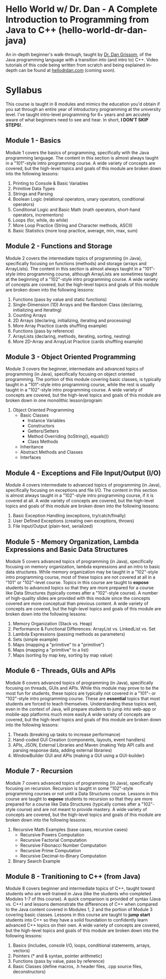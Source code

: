 # Hello World w/ Dr. Dan - A Complete Introduction to Programming from Java to C++ (hello-world-dr-dan-java)
An in-depth beginner's walk-through, taught by [Dr. Dan Grissom](http://www.dangrissom.com), of the Java programming language with a transition into (and intro to) C++. Video tutorials of this code being written from scratch and being explained in-depth can be found at [hellodrdan.com](http://www.hellodrdan.com) (coming soon).

# Syllabus
This course is taught in 8 modules and mimics the education you'd obtain if you sat through an entire year of introductory programming at the university level. I've taught intro-level programming for 6+ years and am accutely aware of what beginners need to see and hear. In short, **I DON'T SKIP STEPS!**.

## Module 1 - Basics
Module 1 covers the basics of programming, specifically with the Java programming language. The content in this section is almost always taught in a "101"-style intro programming course. A wide variety of concepts are covered, but the high-level topics and goals of this module are broken down into the following lessons:
1. Printing to Console & Basic Variables
2. Primitive Data Types
3. Strings and Parsing
4. Boolean Logic (relational operators, unary operators, conditional operators)
5. Conditional Logic and Basic Math (math operators, short-hand operators, incrementors)
6. Loops (for, while, do while)
7. More Loop Practice (String and Character methods, ASCII)
8. Basic Statistics (more loop practice, average, min, max, sum)

## Module 2 - Functions and Storage
Module 2 covers the intermediate topics of programming (in Java), specifically focusing on functions (methods) and storage (arrays and ArrayLists). The content in this section is almost always taught in a "101"-style intro programming course, although ArrayLists are sometimes taught at the beginning of a "102"-style intro programming course. A wide variety of concepts are covered, but the high-level topics and goals of this module are broken down into the following lessons:
1. Functions (pass by value and static functions)
2. Single-Dimension (1D) Arrays and the Random Class (declaring, initializing and iterating)
3. Counting Arrays
4. 2D Arrays (declaring, initializing, iterating and processing)
5. More Array Practice (cards shuffling example)
6. Functions (pass by reference)
7. ArrayLists (declaring, methods, iterating, sorting, nesting)
8. More 2D-Array and ArrayList Practice (cards shuffling example)

## Module 3 - Object Oriented Programming
Module 3 covers the beginner, intermediate and advanced topics of programming (in Java), specifically focusing on object oriented programming. The portion of this module covering basic classes, is typically taught in a "101"-style intro programming course, while the rest is usually taught in a "102"-style intro programming course. A wide variety of concepts are covered, but the high-level topics and goals of this module are broken down in one monolithic lesson/program:
1. Object Oriented Programming
   - Basic Classes
     - Instance Variables
     - Constructors
     - Getters/Setters
     - Method Overriding (toString(), equals())
     - Class Methods
   - Inheritance
   - Abstract Methods and Classes
   - Interfaces

## Module 4 - Exceptions and File Input/Output (I/O)
Module 4 covers intermediate to advanced topics of programming (in Java), specifically focusing on exceptions and file I/O. The content in this section is almost always taught in a "102"-style intro programming course, if it is covered at all. A wide variety of concepts are covered, but the high-level topics and goals of this module are broken down into the following lessons:
1. Basic Exception Handling (exceptions, try/catch/finally)
2. User Defined Exceptions (creating own exceptions, throws)
3. File Input/Output (plain-text, serialized)

## Module 5 - Memory Organization, Lambda Expressions and Basic Data Structures
Module 5 covers advanced topics of programming (in Java), specifically focusing on memory organization, lambda expressions and an intro to basic data structures. While memory organization may be taught in a "102"-style intro programming course, most of these topics are not covered at all in a "101" or "102"-level course. Topics in this course are taught to **expose** students to advanced topics so that they are more prepared for a course like Data Structures (typically comes after a "102"-style course). A number of high-quality slides are provided with this module since the concepts covered are more conceptual than previous content. A wide variety of concepts are covered, but the high-level topics and goals of this module are broken down into the following lessons:
1. Memory Organization (Stack vs. Heap)
2. Performance & Functional Differences: ArrayList vs. LinkedList vs. Set
3. Lambda Expressions (passing methods as parameters)
4. Sets (simple example)
5. Maps (mapping a "primitive" to a "primitive")
6. Maps (mapping a "primitive" to a list)
7. Maps (sorting by map key, sorting by map value)

## Module 6 - Threads, GUIs and APIs
Module 6 covers advanced topics of programming (in Java), specifically focusing on threads, GUIs and APIs. While this module may prove to be the most fun for students, these topics are typically not covered in a "101"- or "102"-style intro programming course. These are **essential** topics that most students are forced to teach themselves. Understanding these topics well, even in the context of Java, will prepare students to jump into web-app or mobile-app platforms much more easily.A wide variety of concepts are covered, but the high-level topics and goals of this module are broken down into the following lessons:
1. Theads (breaking up tasks to increase performance)
2. Hand-coded GUI Creation (components, layouts, event handlers)
3. APIs, JSON, External Libraries and Maven (making Yelp API calls and parsing response data, adding external libraries)
4. WindowBuilder GUI and APIs (making a GUI using a GUI-builder)

## Module 7 - Recursion
Module 7 covers advanced topics of programming (in Java), specifically focusing on recursion. Recursion is taught in some "102"-style programming courses or not until a Data Structures course. Lessons in this course are taught to **expose** students to recursion so that they are more prepared for a course like Data Structures (typically comes after a "102"-style course) and are not meant to provide mastery. A wide variety of concepts are covered, but the high-level topics and goals of this module are broken down into the following lessons:
1. Recursive Math Examples (base cases, recursive cases)
   - Recursive Powers Computation
   - Recursive Factorial Computation
   - Recursive Fibonacci Number Computation
   - Recursive Prime Computation
   - Recursive Decimal-to-Binary Computation
2. Binary Search Example

## Module 8 - Tranitioning to C++ (from Java)
Module 8 covers beginner and intermediate topics of C++, taught toward students who are well-trained in Java (like the students who completed Modules 1-7 of this course). A quick comparison is provided of syntax (Java vs. C++) and lessons demonstrate the differences of C++ when compared to the Java content covered in Modules 1, 2 and the portion of Module 3 covering basic classes. Lessons in this course are taught to **jump start** students into C++ so they have a solid foundation to confidently learn advanced C++ topics on their own. A wide variety of concepts are covered, but the high-level topics and goals of this module are broken down into the following lessons:
1. Basics (includes, console I/O, loops, conditional statements, arrays, vectors)
2. Pointers (* and & syntax, pointer arithmetic)
3. Functions (pass by value, pass by reference)
4. Basic Classes (define macros, .h header files, .cpp source files, deconstructors)
